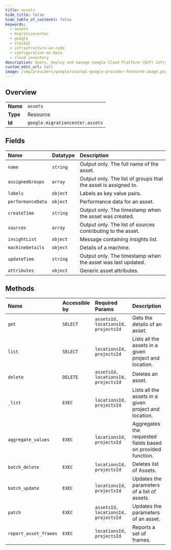 ```yaml
---
title: assets
hide_title: false
hide_table_of_contents: false
keywords:
  - assets
  - migrationcenter
  - google    
  - stackql
  - infrastructure-as-code
  - configuration-as-data
  - cloud inventory
description: Query, deploy and manage Google Cloud Platform (GCP) infrastructure and resources using SQL
custom_edit_url: null
image: /img/providers/google/stackql-google-provider-featured-image.png
---
```

  
    

## Overview
<table><tbody>
<tr><td><b>Name</b></td><td><code>assets</code></td></tr>
<tr><td><b>Type</b></td><td>Resource</td></tr>
<tr><td><b>Id</b></td><td><code>google.migrationcenter.assets</code></td></tr>
</tbody></table>

## Fields
| Name | Datatype | Description |
|:-----|:---------|:------------|
| `name` | `string` | Output only. The full name of the asset. |
| `assignedGroups` | `array` | Output only. The list of groups that the asset is assigned to. |
| `labels` | `object` | Labels as key value pairs. |
| `performanceData` | `object` | Performance data for an asset. |
| `createTime` | `string` | Output only. The timestamp when the asset was created. |
| `sources` | `array` | Output only. The list of sources contributing to the asset. |
| `insightList` | `object` | Message containing insights list. |
| `machineDetails` | `object` | Details of a machine. |
| `updateTime` | `string` | Output only. The timestamp when the asset was last updated. |
| `attributes` | `object` | Generic asset attributes. |
## Methods
| Name | Accessible by | Required Params | Description |
|:-----|:--------------|:----------------|:------------|
| `get` | `SELECT` | `assetsId, locationsId, projectsId` | Gets the details of an asset. |
| `list` | `SELECT` | `locationsId, projectsId` | Lists all the assets in a given project and location. |
| `delete` | `DELETE` | `assetsId, locationsId, projectsId` | Deletes an asset. |
| `_list` | `EXEC` | `locationsId, projectsId` | Lists all the assets in a given project and location. |
| `aggregate_values` | `EXEC` | `locationsId, projectsId` | Aggregates the requested fields based on provided function. |
| `batch_delete` | `EXEC` | `locationsId, projectsId` | Deletes list of Assets. |
| `batch_update` | `EXEC` | `locationsId, projectsId` | Updates the parameters of a list of assets. |
| `patch` | `EXEC` | `assetsId, locationsId, projectsId` | Updates the parameters of an asset. |
| `report_asset_frames` | `EXEC` | `locationsId, projectsId` | Reports a set of frames. |
